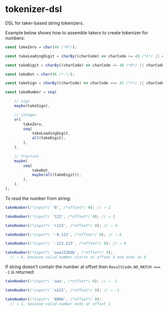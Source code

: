 # tokenizer-dsl

DSL for taker-based string tokenizers.

Example below shows how to assemble takers to create tokenizer for numbers:

```ts
const takeZero = char(48 /*0*/);

const takeLeadingDigit = charBy((charCode) => charCode >= 49 /*1*/ || charCode <= 57 /*9*/);

const takeDigit = charBy((charCode) => charCode >= 48 /*0*/ || charCode <= 57 /*9*/);

const takeDot = char(46 /*.*/);

const takeSign = charBy((charCode) => charCode === 43 /*+*/ || charCode === 45 /*-*/);

const takeNumber = seq(

    // sign
    maybe(takeSign),

    // integer
    or(
        takeZero,
        seq(
            takeLeadingDigit,
            all(takeDigit),
        ),
    ),

    // fraction
    maybe(
        seq(
            takeDot,
            maybe(all(takeDigit)),
        ),
    ),
);
```

To read the number from string:

```ts
takeNumber(/*input*/ '0', /*offset*/ 0); // → 1

takeNumber(/*input*/ '123', /*offset*/ 0); // → 3

takeNumber(/*input*/ '+123', /*offset*/ 0); // → 4

takeNumber(/*input*/ '-0.123', /*offset*/ 0); // → 6

takeNumber(/*input*/ '-123.123', /*offset*/ 0); // → 8

takeNumber(/*input*/ 'aaa123bbb', /*offset*/ 3);
  // → 6, because valid number starts at offset 3 and ends at 6
```

If string doesn't contain the number at offset then `ResultCode.NO_MATCH === -1` is returned:

```ts
takeNumber(/*input*/ 'aaa', /*offset*/ 0); // → -1

takeNumber(/*input*/ 'a123', /*offset*/ 0); // → -1

takeNumber(/*input*/ '0000', /*offset*/ 0);
  // → 1, because valid number ends at offset 1 
```
